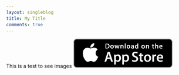 ```yaml
---
layout: singleblog
title: My Title
comments: true
---
```

This is a test to see images
![My helpful screenshot](/public/images/apple.png)

